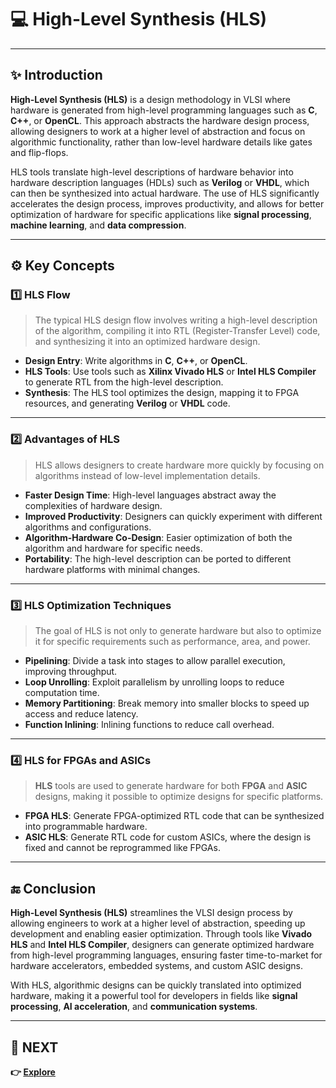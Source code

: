 # 💻 **High-Level Synthesis (HLS)**

---

## ✨ Introduction

**High-Level Synthesis (HLS)** is a design methodology in VLSI where hardware is generated from high-level programming languages such as **C**, **C++**, or **OpenCL**. This approach abstracts the hardware design process, allowing designers to work at a higher level of abstraction and focus on algorithmic functionality, rather than low-level hardware details like gates and flip-flops.

HLS tools translate high-level descriptions of hardware behavior into hardware description languages (HDLs) such as **Verilog** or **VHDL**, which can then be synthesized into actual hardware. The use of HLS significantly accelerates the design process, improves productivity, and allows for better optimization of hardware for specific applications like **signal processing**, **machine learning**, and **data compression**.

---

## ⚙️ Key Concepts

### 1️⃣ **HLS Flow**

> The typical HLS design flow involves writing a high-level description of the algorithm, compiling it into RTL (Register-Transfer Level) code, and synthesizing it into an optimized hardware design.

- **Design Entry**: Write algorithms in **C**, **C++**, or **OpenCL**.
- **HLS Tools**: Use tools such as **Xilinx Vivado HLS** or **Intel HLS Compiler** to generate RTL from the high-level description.
- **Synthesis**: The HLS tool optimizes the design, mapping it to FPGA resources, and generating **Verilog** or **VHDL** code.

---

### 2️⃣ **Advantages of HLS**

> HLS allows designers to create hardware more quickly by focusing on algorithms instead of low-level implementation details.

- **Faster Design Time**: High-level languages abstract away the complexities of hardware design.
- **Improved Productivity**: Designers can quickly experiment with different algorithms and configurations.
- **Algorithm-Hardware Co-Design**: Easier optimization of both the algorithm and hardware for specific needs.
- **Portability**: The high-level description can be ported to different hardware platforms with minimal changes.

  
---

### 3️⃣ **HLS Optimization Techniques**

> The goal of HLS is not only to generate hardware but also to optimize it for specific requirements such as performance, area, and power.

- **Pipelining**: Divide a task into stages to allow parallel execution, improving throughput.
- **Loop Unrolling**: Exploit parallelism by unrolling loops to reduce computation time.
- **Memory Partitioning**: Break memory into smaller blocks to speed up access and reduce latency.
- **Function Inlining**: Inlining functions to reduce call overhead.

---

### 4️⃣ **HLS for FPGAs and ASICs**

> **HLS** tools are used to generate hardware for both **FPGA** and **ASIC** designs, making it possible to optimize designs for specific platforms.

- **FPGA HLS**: Generate FPGA-optimized RTL code that can be synthesized into programmable hardware.
- **ASIC HLS**: Generate RTL code for custom ASICs, where the design is fixed and cannot be reprogrammed like FPGAs.


---




## 🔚 Conclusion

**High-Level Synthesis (HLS)** streamlines the VLSI design process by allowing engineers to work at a higher level of abstraction, speeding up development and enabling easier optimization. Through tools like **Vivado HLS** and **Intel HLS Compiler**, designers can generate optimized hardware from high-level programming languages, ensuring faster time-to-market for hardware accelerators, embedded systems, and custom ASIC designs. 

With HLS, algorithmic designs can be quickly translated into optimized hardware, making it a powerful tool for developers in fields like **signal processing**, **AI acceleration**, and **communication systems**.

---

## 🔹 NEXT  
**👉 [Explore ](../FPGA_Design_Techniques)**

